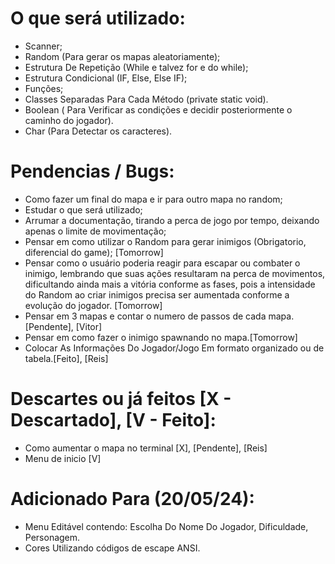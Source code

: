 # O que será utilizado:
* Scanner;
* Random (Para gerar os mapas aleatoriamente);
* Estrutura De Repetição (While e talvez for e do while);
* Estrutura Condicional (IF, Else, Else IF);
* Funções;
* Classes Separadas Para Cada Método (private static void).
* Boolean ( Para Verificar as condições e decidir posteriormente o caminho do jogador).
* Char (Para Detectar os caracteres).


# Pendencias / Bugs:
* Como fazer um final do mapa e ir para outro mapa no random;
* Estudar o que será utilizado;
* Arrumar a documentação, tirando a perca de jogo por tempo, deixando apenas o limite de movimentação;
* Pensar em como utilizar o Random para gerar inimigos (Obrigatorio, diferencial do game); [Tomorrow]
* Pensar como o usuário poderia reagir para escapar ou combater o inimigo, lembrando que suas ações resultaram na perca de movimentos, dificultando ainda mais a vitória conforme as fases, pois a intensidade do Random ao criar inimigos precisa ser aumentada conforme a evolução do jogador. [Tomorrow]
* Pensar em 3 mapas e contar o numero de passos de cada mapa.[Pendente], [Vitor]
* Pensar em como fazer o inimigo spawnando no mapa.[Tomorrow]
* Colocar As Informações Do Jogador/Jogo Em formato organizado ou de tabela.[Feito], [Reis]


# Descartes ou já feitos [X - Descartado], [V - Feito]:

* Como aumentar o mapa no terminal [X], [Pendente], [Reis]
* Menu de inicio [V] 






# Adicionado Para (20/05/24):

* Menu Editável contendo: Escolha Do Nome Do Jogador, Dificuldade, Personagem.
* Cores Utilizando códigos de escape ANSI.







